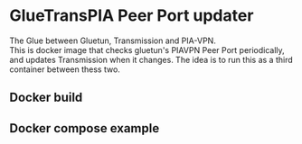 # GlueTransPIA Peer Port updater
The Glue between Gluetun, Transmission and PIA-VPN.  
This is docker image that checks gluetun's PIAVPN Peer Port periodically, and updates Transmission when it changes. The idea is to run this as a third container between thess two.

## Docker build

## Docker compose example
